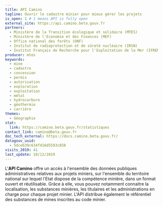 ```yaml
---
title: API Camino
tagline: Ouvrir le cadastre minier pour mieux gérer les projets
is_open: 1 # 1 means API is fully open
external_site: https://api.camino.beta.gouv.fr
partners:
  - Ministère de la Transition écologique et solidaire (MTES)
  - Ministère de l'Economie et des Finances (MEF)
  - Office national des forêts (ONF)
  - Institut de radioprotection et de sûreté nucléaire (IRSN)
  - Institut Français de Recherche pour l'Exploitation de la Mer (IFREMER)
producer: mtes
keywords:
  - mine
  - cadastre
  - concession
  - permis
  - autorisation
  - exploration
  - exploitation
  - métal
  - hydrocarbure
  - géothermie
  - carrière
themes:
  - Géographie
stat:
  link: https://camino.beta.gouv.fr/statistiques
contact_link: camino@beta.gouv.fr
doc_tech_external: https://docs.camino.beta.gouv.fr/
datagouv_uuid:
  - 5dceb39c634f416d5593c858
visits_2019: 41
last_update: 10/12/2019
---
```


L'**API Camino** offre un accès à l'ensemble des données publiques administratives relatives aux projets miniers, sur l'ensemble du territoire national sur lequel l'Etat dispose de la compétence minière, dans un format ouvert et réutilisable.
Grâce à elle, vous pouvez notamment connaitre la localisation, les substances minières, les titulaires et les administrations en charge pour chaque projet minier. L'API distribue également le référentiel des substances de mines inscrites au code minier.
